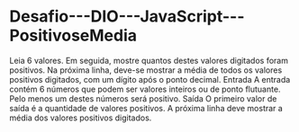 # Desafio---DIO---JavaScript---PositivoseMedia
Leia 6 valores. Em seguida, mostre quantos destes valores digitados foram positivos. Na próxima linha, deve-se mostrar a média de todos os valores positivos digitados, com um dígito após o ponto decimal. Entrada A entrada contém 6 números que podem ser valores inteiros ou de ponto flutuante. Pelo menos um destes números será positivo. Saída O primeiro valor de saída é a quantidade de valores positivos. A próxima linha deve mostrar a média dos valores positivos digitados.
